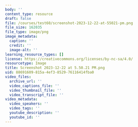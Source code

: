 ```yaml
---
body: ''
content_type: resource
draft: false
file: /courses/test60/screenshot-2023-12-22-at-55021-pm.png
file_size: 162035
file_type: image/png
image_metadata:
  caption: ''
  credit: ''
  image-alt: ''
learning_resource_types: []
license: https://creativecommons.org/licenses/by-nc-sa/4.0/
resourcetype: Image
title: Screenshot 2023-12-22 at 5.50.21 PM.png
uid: 88691609-815a-4ef3-8529-76116414fba0
video_files:
  archive_url: ''
  video_captions_file: ''
  video_thumbnail_file: ''
  video_transcript_file: ''
video_metadata:
  video_speakers: ''
  video_tags: ''
  youtube_description: ''
  youtube_id: ''
---
```


